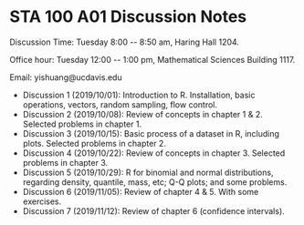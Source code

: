 # STA 100 A01 Discussion Notes

Discussion Time: Tuesday 8:00 -- 8:50 am, Haring Hall 1204.

Office hour: Tuesday 12:00 -- 1:00 pm, Mathematical Sciences Building 1117.

Email: yishuang\@ucdavis.edu

- Discussion 1 (2019/10/01): Introduction to R. Installation, basic operations, vectors, random sampling, flow control.
- Discussion 2 (2019/10/08): Review of concepts in chapter 1 & 2. Selected problems in chapter 1.
- Discussion 3 (2019/10/15): Basic process of a dataset in R, including plots. Selected problems in chapter 2. 
- Discussion 4 (2019/10/22): Review of concepts in chapter 3. Selected problems in chapter 3.
- Discussion 5 (2019/10/29): R for binomial and normal distributions, regarding density, quantile, mass, etc; Q-Q plots; and some problems.
- Discussion 6 (2019/11/05): Review of chapter 4 & 5. With some exercises.
- Discussion 7 (2019/11/12): Review of chapter 6 (confidence intervals).


